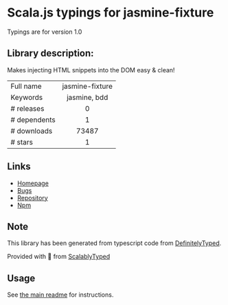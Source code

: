 
# Scala.js typings for jasmine-fixture

Typings are for version 1.0

## Library description:
Makes injecting HTML snippets into the DOM easy & clean!

|                    |                 |
| ------------------ | :-------------: |
| Full name          | jasmine-fixture |
| Keywords           | jasmine, bdd |
| # releases         | 0 |
| # dependents       | 1 |
| # downloads        | 73487 |
| # stars            | 1 |

## Links
- [Homepage](https://github.com/searls/jasmine-fixture)
- [Bugs](https://github.com/searls/jasmine-fixture/issues)
- [Repository](https://github.com/searls/jasmine-fixture)
- [Npm](https://www.npmjs.com/package/jasmine-fixture)
    


## Note
This library has been generated from typescript code from [DefinitelyTyped](https://definitelytyped.org).

Provided with :purple_heart: from [ScalablyTyped](https://github.com/oyvindberg/ScalablyTyped)

## Usage
See [the main readme](../../readme.md) for instructions.


